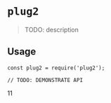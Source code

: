 # `plug2`

> TODO: description

## Usage

```
const plug2 = require('plug2');

// TODO: DEMONSTRATE API
```
11